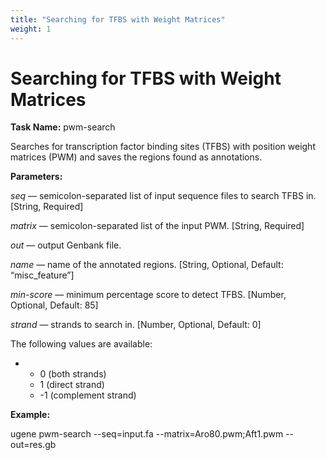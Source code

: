 ```yaml
---
title: "Searching for TFBS with Weight Matrices"
weight: 1
---
```



# Searching for TFBS with Weight Matrices

**Task Name:** pwm-search

Searches for transcription factor binding sites (TFBS) with position weight matrices (PWM) and saves the regions found as annotations.

**Parameters:**

_seq_ — semicolon-separated list of input sequence files to search TFBS in. \[String, Required\]

_matrix_ — semicolon-separated list of the input PWM. \[String, Required\]

_out_ — output Genbank file.

_name_ — name of the annotated regions. \[String, Optional, Default: “misc\_feature”\]

_min-score_ — minimum percentage score to detect TFBS. \[Number, Optional, Default: 85\]

_strand_ — strands to search in. \[Number, Optional, Default: 0\]

The following values are available:

*   *   0 (both strands)
    *   1 (direct strand)
    *   \-1 (complement strand)

**Example:**

ugene pwm-search --seq=input.fa --matrix=Aro80.pwm;Aft1.pwm --out=res.gb
